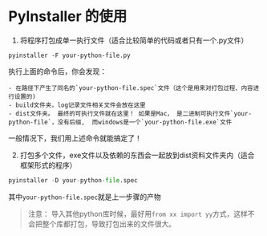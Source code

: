 # PyInstaller 的使用

1. 将程序打包成单一执行文件（适合比较简单的代码或者只有一个.py文件）

```Pyth
pyinstaller -F your-python-file.py
```

执行上面的命令后，你会发现：

	- 在路径下产生了同名的`your-python-file.spec`文件（这个是用来对打包过程、内容进行设置的)
	- build文件夹，log记录文件相关文件会放在这里
	- dist文件夹。 最终的可执行文件就在这里！ 如果是Mac， 是二进制可执行文件`your-python-file`，没有后缀,  而windows是一个`your-python-file.exe`文件

一般情况下，我们用上述命令就能搞定了！



2. 打包多个文件，exe文件以及依赖的东西会一起放到dist资料文件夹内（适合框架形式的程序）

```python
pyinstaller -D your-python-file.spec
```

其中`your-python-file.spec`就是上一步骤的产物



> 注意： 导入其他python库时候，最好用`from xx import yy`方式，这样不会把整个库都打包，导致打包出来的文件很大。

